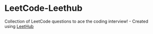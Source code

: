 # LeetCode-Leethub
Collection of LeetCode questions to ace the coding interview! - Created using [LeetHub](https://github.com/QasimWani/LeetHub)
